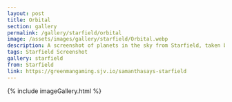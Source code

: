 ```yaml
---
layout: post
title: Orbital
section: gallery
permalink: /gallery/starfield/orbital
image: /assets/images/gallery/starfield/Orbital.webp
description: A screenshot of planets in the sky from Starfield, taken by Samantha Says.
tags: Starfield Screenshot
gallery: starfield
from: Starfield
link: https://greenmangaming.sjv.io/samanthasays-starfield
---
```

{% include imageGallery.html %}